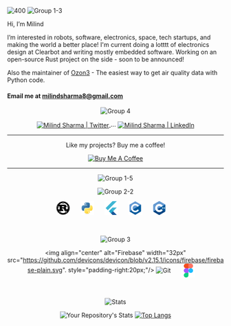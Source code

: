 ![400](https://user-images.githubusercontent.com/68847270/159566400-d41a83ae-be7f-49a4-8cab-e21287be0ebf.gif)
![Group 1-3](https://user-images.githubusercontent.com/68847270/159576309-04e1776c-f7a6-407e-b70b-2061266619dd.svg)




Hi, I’m Milind

I’m interested in robots, software, electronics, space, tech startups, and making the world a better place! I'm current doing a lotttt of electronics design at Clearbot and writing mostly embedded software. Working on an open-source Rust project on the side - soon to be announced!


Also the maintainer of [Ozon3](https://github.com/Ozon3Org/Ozon3) - The easiest way to get air quality data with Python code.

<!-- #### Check out my work and projects at www.milindsharma.work    -->

#### Email me at milindsharma8@gmail.com



<div align=center
     
![Group 4](https://user-images.githubusercontent.com/68847270/160178623-b078f366-5799-47a7-882b-9f7c66aa76c9.svg)

<a href="https://twitter.com/milindS_">
  <img align=center alt="Milind Sharma | Twitter" width="40px"
src="https://raw.githubusercontent.com/peterthehan/peterthehan/master/assets/twitter.svg" />
</a>
...
<a href="https://www.linkedin.com/in/milindsharma8/">
  <img align=center alt="Milind Sharma | LinkedIn" width="40px" src="https://raw.githubusercontent.com/peterthehan/peterthehan/master/assets/linkedin.svg" />
</a>
</div>

---

<div align=center

Like my projects? Buy me a coffee!

<a href="https://www.buymeacoffee.com/MilindSharma" target="_blank"><img src="https://cdn.buymeacoffee.com/buttons/v2/default-red.png" alt="Buy Me A Coffee" width="150" ></a>

</div>

---


<div align=center
     
![Group 1-5](https://user-images.githubusercontent.com/68847270/160178680-14ac5a3e-0574-49da-88be-5aa7cfca28e4.svg)

![Group 2-2](https://user-images.githubusercontent.com/68847270/160178836-a22cf236-2874-40ba-9e6c-ba6b090a5988.svg)

<img align="center" alt="Rust" width="32px" src="https://github.com/devicons/devicon/blob/v2.15.1/icons/rust/rust-plain.svg" style="padding-right:20px;"/>     
<img align="center" alt="Python" width="32px" src="https://github.com/devicons/devicon/blob/v2.15.1/icons/python/python-original.svg" style="padding-right:20px;"/>
<img align="center" alt="Flutter" width="32px" src="https://github.com/devicons/devicon/blob/v2.15.1/icons/flutter/flutter-original.svg"  style="padding-right:20px;"/>
<img align="center" alt="C" width="32px" src="https://github.com/devicons/devicon/blob/v2.15.1/icons/c/c-original.svg" style="padding-right:20px;"/>
<img align="center" alt="C++" width="32px" src="https://github.com/devicons/devicon/blob/v2.15.1/icons/cplusplus/cplusplus-original.svg" style="padding-right:20px;"/>
<br />
<br />
<br />

![Group 3](https://user-images.githubusercontent.com/68847270/160179031-9832417a-1d56-43ca-8601-bfad78e2e6b2.svg)

  <img align="center" alt="Firebase" width="32px" src="https://github.com/devicons/devicon/blob/v2.15.1/icons/firebase/firebase-plain.svg". style="padding-right:20px;"/>
  <img align="center" alt="Git" width="32px" src="https://cdn.jsdelivr.net/gh/devicons/devicon/icons/git/git-original.svg" style="padding-right:20px;" />
  <img align="center" alt="Figma" width="32px" src="https://github.com/devicons/devicon/blob/v2.15.1/icons/figma/figma-original.svg" style="padding-right:20px;"/>
  
  
</div>


<br />
<br />

<div align=center
     
![Stats](https://user-images.githubusercontent.com/68847270/160179235-6bc21305-126f-4010-b9bf-f14297d80a3f.svg)


![Your Repository's Stats](https://github-readme-stats-git-masterrstaa-rickstaa.vercel.app/api?username=Milind220&show_icons=true&theme=radical)
[![Top Langs](https://github-readme-stats.vercel.app/api/top-langs/?username=Milind220&theme=radical&hide=jupyter%20notebook,html&langs_count=4)](https://github.com/Milind220/README)
                  
</div>
